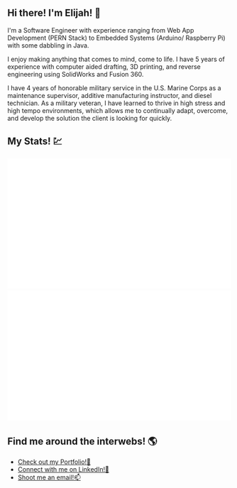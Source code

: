 ## Hi there! I'm Elijah! 👋
I'm a Software Engineer with experience ranging from Web App Development (PERN Stack) to Embedded Systems (Arduino/ Raspberry Pi) with some dabbling in Java.

I enjoy making anything that comes to mind, come to life. I have 5 years of experience with computer aided drafting, 3D printing, and reverse engineering using SolidWorks and Fusion 360.

I have 4 years of honorable military service in the U.S. Marine Corps as a maintenance supervisor, additive manufacturing instructor, and diesel technician. As a military veteran, I have learned to thrive in high stress and high tempo environments, which allows me to continually adapt, overcome, and develop the solution the client is looking for quickly.

## My Stats! :chart:
![](https://github.com/ElijahMPalmer/Github-Stats/blob/master/generated/languages.svg)
![](https://github.com/ElijahMPalmer/Github-Stats/blob/master/generated/overview.svg)
   
    
## Find me around the interwebs! :earth_americas:

* [Check out my Portfolio!:art:](https://elijah-palmer.herokuapp.com/)
* [Connect with me on LinkedIn!:link:](https://www.linkedin.com/in/elijah-palmer/)
* [Shoot me an email!:mailbox:](mailto:palmermelijah@gmail.com)
